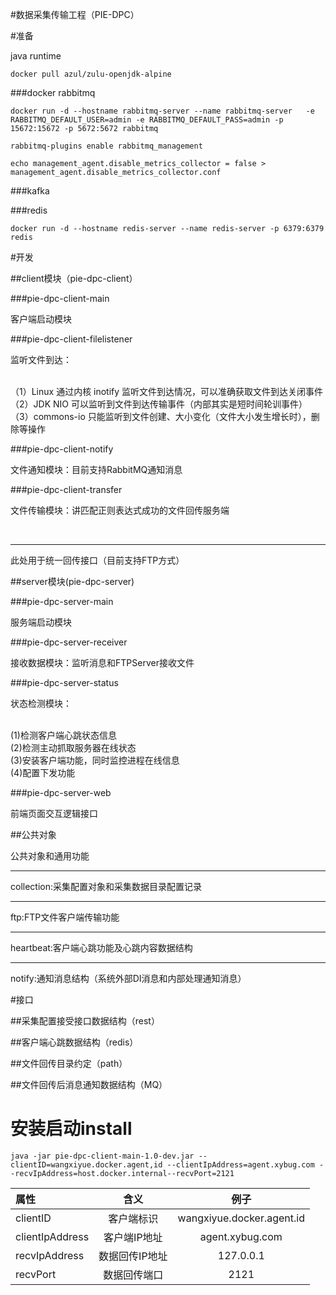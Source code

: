 #数据采集传输工程（PIE-DPC）

#准备

java runtime
~~~
docker pull azul/zulu-openjdk-alpine
~~~

###docker rabbitmq
~~~
docker run -d --hostname rabbitmq-server --name rabbitmq-server   -e RABBITMQ_DEFAULT_USER=admin -e RABBITMQ_DEFAULT_PASS=admin -p 15672:15672 -p 5672:5672 rabbitmq
~~~
~~~
rabbitmq-plugins enable rabbitmq_management
~~~
~~~
echo management_agent.disable_metrics_collector = false > management_agent.disable_metrics_collector.conf
~~~

###kafka

###redis

~~~
docker run -d --hostname redis-server --name redis-server -p 6379:6379 redis
~~~

#开发

##client模块（pie-dpc-client）

###pie-dpc-client-main

客户端启动模块

###pie-dpc-client-filelistener

监听文件到达：

<br>
（1）Linux 通过内核 inotify 监听文件到达情况，可以准确获取文件到达关闭事件
<br>
（2）JDK NIO 可以监听到文件到达传输事件（内部其实是短时间轮训事件）
<br>
（3）commons-io 只能监听到文件创建、大小变化（文件大小发生增长时），删除等操作

###pie-dpc-client-notify

文件通知模块：目前支持RabbitMQ通知消息

###pie-dpc-client-transfer

文件传输模块：讲匹配正则表达式成功的文件回传服务端 

<br>
<hr>
此处用于统一回传接口（目前支持FTP方式）

##server模块(pie-dpc-server)

###pie-dpc-server-main

服务端启动模块

###pie-dpc-server-receiver

接收数据模块：监听消息和FTPServer接收文件

###pie-dpc-server-status

状态检测模块：

<br>
(1)检测客户端心跳状态信息
<br>
(2)检测主动抓取服务器在线状态
<br>
(3)安装客户端功能，同时监控进程在线信息
<br>
(4)配置下发功能
<br>

###pie-dpc-server-web

前端页面交互逻辑接口

##公共对象

公共对象和通用功能

<hr>
collection:采集配置对象和采集数据目录配置记录
<hr>
ftp:FTP文件客户端传输功能
<hr>
heartbeat:客户端心跳功能及心跳内容数据结构
<hr>
notify:通知消息结构（系统外部DI消息和内部处理通知消息）

#接口

##采集配置接受接口数据结构（rest）

##客户端心跳数据结构（redis）

##文件回传目录约定（path）

##文件回传后消息通知数据结构（MQ）


# 安装启动install
~~~
java -jar pie-dpc-client-main-1.0-dev.jar --clientID=wangxiyue.docker.agent,id --clientIpAddress=agent.xybug.com --recvIpAddress=host.docker.internal--recvPort=2121
~~~

| 属性 | 含义 | 例子 |
|:---|:---:|:---:|
|clientID|客户端标识|wangxiyue.docker.agent.id|
|clientIpAddress|客户端IP地址|agent.xybug.com|
|recvIpAddress|数据回传IP地址|127.0.0.1|
|recvPort|数据回传端口|2121|


